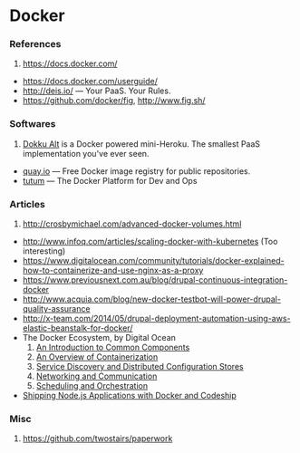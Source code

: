 Docker
====

### References

1. https://docs.docker.com/
- https://docs.docker.com/userguide/
- http://deis.io/ — Your PaaS. Your Rules.
- https://github.com/docker/fig, http://www.fig.sh/

### Softwares

1. [Dokku Alt](https://dokku-alt.github.io) is a Docker powered mini-Heroku. The smallest PaaS implementation you've ever seen.
- [quay.io](https://quay.io) — Free Docker image registry for public repositories.
- [tutum](https://www.tutum.co/features/) — The Docker Platform for Dev and Ops

### Articles

1. http://crosbymichael.com/advanced-docker-volumes.html
- http://www.infoq.com/articles/scaling-docker-with-kubernetes (Too interesting)
- https://www.digitalocean.com/community/tutorials/docker-explained-how-to-containerize-and-use-nginx-as-a-proxy
- https://www.previousnext.com.au/blog/drupal-continuous-integration-docker
- http://www.acquia.com/blog/new-docker-testbot-will-power-drupal-quality-assurance
- http://x-team.com/2014/05/drupal-deployment-automation-using-aws-elastic-beanstalk-for-docker/
- The Docker Ecosystem, by Digital Ocean
  1. [An Introduction to Common Components](http://j.mp/1BUuhEE)
  1. [An Overview of Containerization](http://j.mp/1BUul7b)
  1. [Service Discovery and Distributed Configuration Stores](http://j.mp/1x5CK1O)
  1. [Networking and Communication](http://j.mp/1HfbrIC)
  1. [Scheduling and Orchestration](http://j.mp/1BUuo38)
- [Shipping Node.js Applications with Docker and Codeship](http://blog.risingstack.com/shipping-node-js-applications-with-docker-and-codeship/)

### Misc

1. https://github.com/twostairs/paperwork

